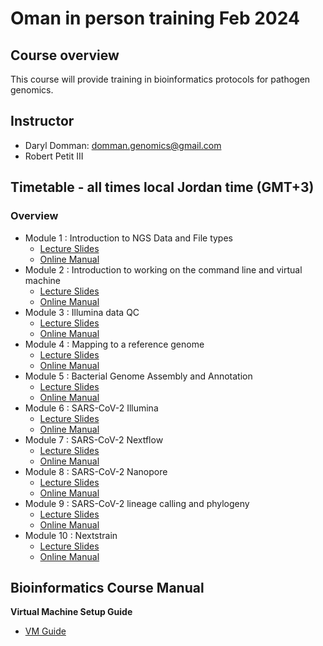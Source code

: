 # Oman in person training Feb 2024

## Course overview
This course will provide training in bioinformatics protocols for pathogen genomics.

## Instructor
- Daryl Domman: [domman.genomics@gmail.com](domman.genomics@gmail.com)
- Robert Petit III


## Timetable - all times local Jordan time (GMT+3)
### Overview

- Module 1 : Introduction to NGS Data and File types
  - [Lecture Slides](lectures/01_Domman_Intro_to_NGS.pdf) 
  - [Online Manual](manuals/01_Intro_to_NGS/module_Intro.md)
- Module 2 : Introduction to working on the command line and virtual machine
  - [Lecture Slides](lectures/2_Command_line.pdf)
  - [Online Manual](manuals/02_Command_Line/Command_Line_Intro.md)
- Module 3 : Illumina data QC 
  - [Lecture Slides](lectures/03_Data_QC.pdf)
  - [Online Manual](manuals/03_QC_and_Mapping/README.md)
- Module 4 : Mapping to a reference genome 
  - [Lecture Slides](lectures/04_Mapping.pdf)
  - [Online Manual](manuals/04_mapping/README.md)
- Module 5 : Bacterial Genome Assembly and Annotation
  - [Lecture Slides](lectures/05_Assembly.pdf) 
  - [Online Manual](manuals/05_assembly/README.md)
- Module 6 : SARS-CoV-2 Illumina 
  - [Lecture Slides](lectures/06_Illumina_SCV2.pdf)
  - [Online Manual](manuals/10_SCV2_map/README.md)
- Module 7 : SARS-CoV-2 Nextflow 
  - [Lecture Slides](lectures/07_Illumina_nextflow.pdf)
  - [Online Manual](manuals/09_SCV2_Illumina/README.md)
- Module 8 : SARS-CoV-2 Nanopore 
  - [Lecture Slides](lectures/08_SARS-CoV-2_nanopore.pdf)
  - [Online Manual](manuals/06_SCV2/README.md)
- Module 9 : SARS-CoV-2 lineage calling and phylogeny 
  - [Lecture Slides](lectures/09_Lineage_Phylo.pdf)   
  - [Online Manual](manuals/07_pango_phylo/README.md)
- Module 10 : Nextstrain 
  - [Lecture Slides](lectures/10_Nextstrain.pdf)
  - [Online Manual](manuals/08_nextstrain/README.md)

## Bioinformatics Course Manual
**Virtual Machine Setup Guide**
- [VM Guide](manuals/VM_Setup_Guide.pdf)
